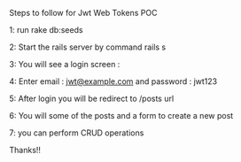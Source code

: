 Steps to follow for Jwt Web Tokens POC

1: run rake db:seeds

2: Start the rails server by command rails s

3: You will see a login screen :

4: Enter email : jwt@example.com and password : jwt123

5: After login you will be redirect to /posts url

6: You will some of the posts and a form to create a new post

7: you can perform CRUD operations


Thanks!!